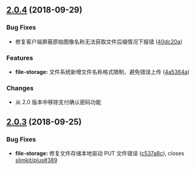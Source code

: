 <a name="2.0.4"></a>
## [2.0.4](https://github.com/slimkit/plus/compare/2.0.3...2.0.4) (2018-09-29)


### Bug Fixes

* 修复客户端屏蔽原始图像名称无法获取文件后缀情况下报错 ([40dc20a](https://github.com/slimkit/plus/commit/40dc20a))


### Features

* **file-storage:** 文件系统新增文件名称格式限制，避免错误上传 ([4a5364a](https://github.com/slimkit/plus/commit/4a5364a))

### Changes

* 从 2.0 版本中移除支付确认密码功能


<a name="2.0.3"></a>
## [2.0.3](https://github.com/slimkit/plus/compare/2.0.2...2.0.3) (2018-09-25)


### Bug Fixes

* **file-storage:** 修复文件存储本地驱动 PUT 文件错误 ([c537a8c](https://github.com/slimkit/plus/commit/c537a8c)), closes [slimkit/plus#389](https://github.com/slimkit/plus/issues/389)



